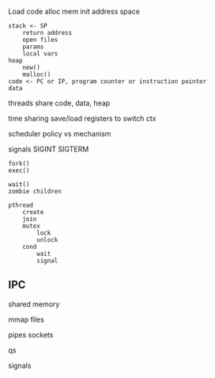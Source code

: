 ---
---
Load code
alloc mem
init address space

```
stack <- SP
    return address
    open files
    params
    local vars
heap
    new()
    malloc()
code <- PC or IP, program counter or instruction pointer
data

```
threads share code, data, heap 

time sharing
save/load registers to switch ctx

scheduler
policy vs mechanism

signals
SIGINT
SIGTERM

```
fork()
exec()

wait() 
zombie children 

pthread
    create
    join
    mutex 
        lock 
        unlock
    cond 
        wait 
        signal
```


## IPC
shared memory

mmap
files

pipes
sockets

qs

signals

